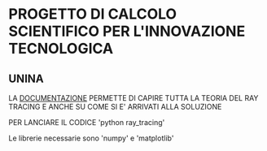 # PROGETTO DI CALCOLO SCIENTIFICO PER L'INNOVAZIONE TECNOLOGICA
## UNINA

LA [DOCUMENTAZIONE](Lighting_and_Shading.pdf) PERMETTE DI CAPIRE TUTTA LA TEORIA DEL RAY TRACING
E ANCHE SU COME SI E' ARRIVATI ALLA SOLUZIONE

PER LANCIARE IL CODICE
'python ray_tracing'

Le librerie necessarie sono 'numpy' e 'matplotlib'
